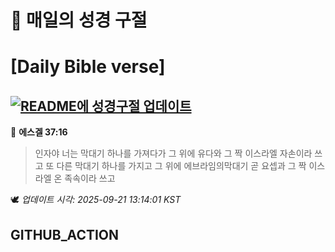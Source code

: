 # 🙏 매일의 성경 구절
# [Daily Bible verse]
## [![README에 성경구절 업데이트](https://github.com/DONGSUKA/first_test/actions/workflows/update-readme-bible.yml/badge.svg)](https://github.com/DONGSUKA/first_test/actions/workflows/update-readme-bible.yml)
<!-- START_BIBLE_VERSE -->
📖 **에스겔 37:16**
> 인자야 너는 막대기 하나를 가져다가 그 위에 유다와 그 짝 이스라엘 자손이라 쓰고 또 다른 막대기 하나를 가지고 그 위에 에브라임의막대기 곧 요셉과 그 짝 이스라엘 온 족속이라 쓰고

🕊️ _업데이트 시각: 2025-09-21 13:14:01 KST_
  <!-- END_BIBLE_VERSE -->
## GITHUB_ACTION
